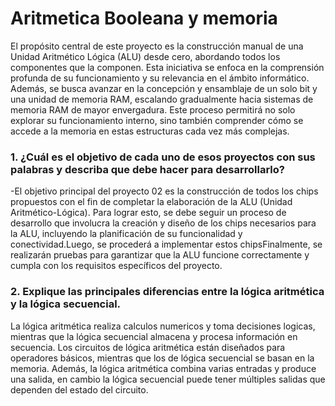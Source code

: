 
# Aritmetica Booleana y memoria 

El propósito central de este proyecto es la construcción manual de una Unidad Aritmético Lógica (ALU) desde cero, abordando todos los componentes que la componen. Esta iniciativa se enfoca en la comprensión profunda de su funcionamiento y su relevancia en el ámbito informático. Además, se busca avanzar en la concepción y ensamblaje de un solo bit y una unidad de memoria RAM, escalando gradualmente hacia sistemas de memoria RAM de mayor envergadura. Este proceso permitirá no solo explorar su funcionamiento interno, sino también comprender cómo se accede a la memoria en estas estructuras cada vez más complejas.


### 1. ¿Cuál es el objetivo de cada uno de esos proyectos con sus palabras y describa que debe hacer para desarrollarlo?
-El objetivo principal del proyecto 02 es la construcción de todos los chips propuestos con el fin de completar la elaboración de la ALU (Unidad Aritmético-Lógica). Para lograr esto, se debe seguir un proceso de desarrollo que involucra la creación y diseño de los chips necesarios para la ALU, incluyendo la planificación de su funcionalidad y conectividad.Luego, se procederá a implementar estos chipsFinalmente, se realizarán pruebas para garantizar que la ALU funcione correctamente y cumpla con los requisitos específicos del proyecto. 

### 2. Explique las principales diferencias entre la lógica aritmética y la lógica secuencial.
La lógica aritmética realiza calculos numericos y toma decisiones logicas, mientras que la lógica secuencial almacena y procesa información en secuencia. Los circuitos de lógica aritmética están diseñados para operadores básicos, mientras que los de lógica secuencial se basan en la memoria. Además, la lógica aritmética combina varias entradas y produce una salida, en cambio la lógica secuencial puede tener múltiples salidas que dependen del estado del circuito.
